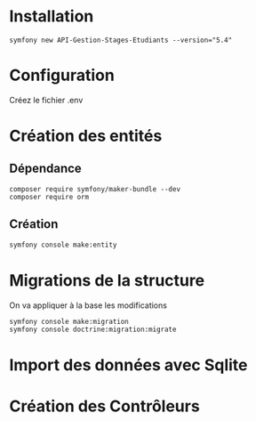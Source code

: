 # Installation

```
symfony new API-Gestion-Stages-Etudiants --version="5.4"
```

# Configuration

Créez le fichier .env

# Création des entités

## Dépendance

```
composer require symfony/maker-bundle --dev
composer require orm
```

## Création

```bash
symfony console make:entity
```

# Migrations de la structure

On va appliquer à la base les modifications

```bash
symfony console make:migration
symfony console doctrine:migration:migrate
```

# Import des données avec Sqlite

# Création des Contrôleurs

